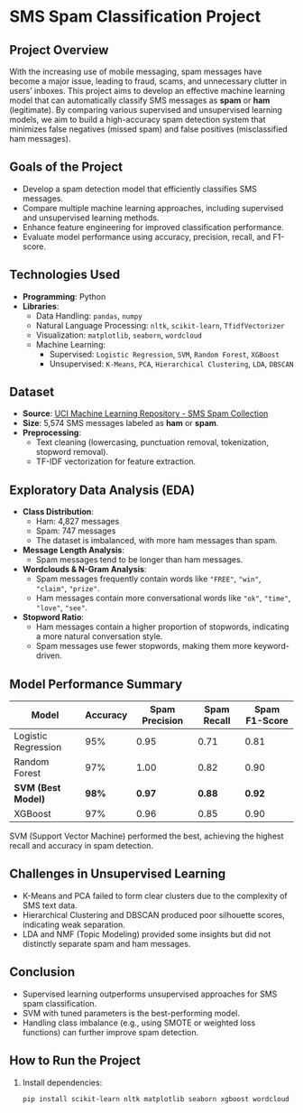 # SMS Spam Classification Project

## Project Overview
With the increasing use of mobile messaging, spam messages have become a major issue, leading to fraud, scams, and unnecessary clutter in users’ inboxes. This project aims to develop an effective machine learning model that can automatically classify SMS messages as **spam** or **ham** (legitimate). By comparing various supervised and unsupervised learning models, we aim to build a high-accuracy spam detection system that minimizes false negatives (missed spam) and false positives (misclassified ham messages).

## Goals of the Project
- Develop a spam detection model that efficiently classifies SMS messages.
- Compare multiple machine learning approaches, including supervised and unsupervised learning methods.
- Enhance feature engineering for improved classification performance.
- Evaluate model performance using accuracy, precision, recall, and F1-score.

## Technologies Used
- **Programming**: Python  
- **Libraries**:
  - Data Handling: `pandas`, `numpy`
  - Natural Language Processing: `nltk`, `scikit-learn`, `TfidfVectorizer`
  - Visualization: `matplotlib`, `seaborn`, `wordcloud`
  - Machine Learning:
    - Supervised: `Logistic Regression`, `SVM`, `Random Forest`, `XGBoost`
    - Unsupervised: `K-Means`, `PCA`, `Hierarchical Clustering`, `LDA`, `DBSCAN`

## Dataset
- **Source**: [UCI Machine Learning Repository - SMS Spam Collection](https://doi.org/10.24432/C5CC84)  
- **Size**: 5,574 SMS messages labeled as **ham** or **spam**.
- **Preprocessing**:
  - Text cleaning (lowercasing, punctuation removal, tokenization, stopword removal).
  - TF-IDF vectorization for feature extraction.

## Exploratory Data Analysis (EDA)
- **Class Distribution**: 
  - Ham: 4,827 messages
  - Spam: 747 messages  
  - The dataset is imbalanced, with more ham messages than spam.
- **Message Length Analysis**:
  - Spam messages tend to be longer than ham messages.
- **Wordclouds & N-Gram Analysis**:
  - Spam messages frequently contain words like `"FREE"`, `"win"`, `"claim"`, `"prize"`.
  - Ham messages contain more conversational words like `"ok"`, `"time"`, `"love"`, `"see"`.
- **Stopword Ratio**:
  - Ham messages contain a higher proportion of stopwords, indicating a more natural conversation style.
  - Spam messages use fewer stopwords, making them more keyword-driven.

## Model Performance Summary

| Model | Accuracy | Spam Precision | Spam Recall | Spam F1-Score |
|--------|---------|---------------|------------|-------------|
| Logistic Regression | 95% | 0.95 | 0.71 | 0.81 |
| Random Forest | 97% | 1.00 | 0.82 | 0.90 |
| **SVM (Best Model)** | **98%** | **0.97** | **0.88** | **0.92** |
| XGBoost | 97% | 0.96 | 0.85 | 0.90 |

SVM (Support Vector Machine) performed the best, achieving the highest recall and accuracy in spam detection.

## Challenges in Unsupervised Learning
- K-Means and PCA failed to form clear clusters due to the complexity of SMS text data.
- Hierarchical Clustering and DBSCAN produced poor silhouette scores, indicating weak separation.
- LDA and NMF (Topic Modeling) provided some insights but did not distinctly separate spam and ham messages.

## Conclusion
- Supervised learning outperforms unsupervised approaches for SMS spam classification.  
- SVM with tuned parameters is the best-performing model.  
- Handling class imbalance (e.g., using SMOTE or weighted loss functions) can further improve spam detection.

## How to Run the Project
1. Install dependencies:
   ```bash
   pip install scikit-learn nltk matplotlib seaborn xgboost wordcloud

